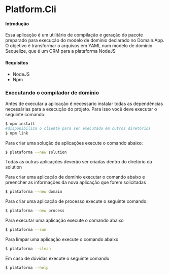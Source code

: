 # Platform.Cli

#### Introdução
Essa aplicação é um utilitário de compilação e geração do pacote preparado para execução do modelo de domínio declarado no Domain.App. O objetivo é transformar o arquivos em YAML num modelo de domínio Sequelize, que é um ORM para a plataforma NodeJS

#### Requisitos

* NodeJS
* Npm

### Executando o compilador de domínio

Antes de executar a aplicação é necessário instalar todas as dependências necessárias para a execução do projeto.
Para isso você deve executar o seguinte comando:
```sh
$ npm install
#disponibiliza o cliente para ser executado em outros diretórios
$ npm link
```

Para criar uma solução de aplicações execute o comando abaixo:
```sh
$ plataforma --new solution
```
Todas as outras aplicações deverão ser criadas dentro do diretório da solution

Para criar uma aplicação de domínio executar o comando abaixo e preencher as informações da nova aplicação que forem solicitadas
```sh
$ plataforma --new domain
```

Para criar uma aplicação de processo execute o seguinte comando:
```sh
$ plataforma --new process
```

Para executar uma aplicação execute o comando abaixo
```sh
$ plataforma --run
```

Para limpar uma aplicação execute o comando abaixo
```sh
$ plataforma --clean
```

Em caso de dúvidas execute o seguinte comando
```sh
$ plataforma --help
```
